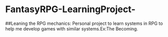 # FantasyRPG-LearningProject-


##Leaning the RPG mechanics:
Personal project to learn systems in RPG to help me develop games with similar systems.Ex:The Becoming.

